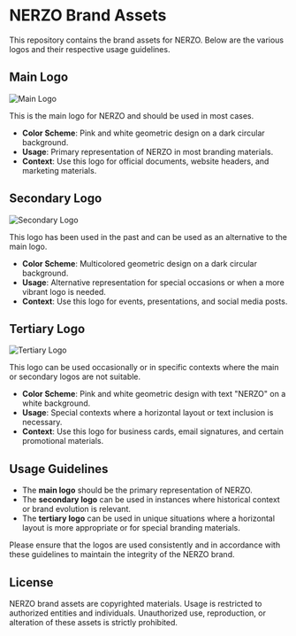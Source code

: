 # NERZO Brand Assets

This repository contains the brand assets for NERZO. Below are the various logos and their respective usage guidelines.

## Main Logo

![Main Logo]([(https://i.ibb.co/TrKdh5m/Frame-188-removebg-preview.png))

This is the main logo for NERZO and should be used in most cases.

- **Color Scheme**: Pink and white geometric design on a dark circular background.
- **Usage**: Primary representation of NERZO in most branding materials.
- **Context**: Use this logo for official documents, website headers, and marketing materials.

## Secondary Logo

![Secondary Logo](https://i.ibb.co/3zvk3Y0/file-1.png)

This logo has been used in the past and can be used as an alternative to the main logo.

- **Color Scheme**: Multicolored geometric design on a dark circular background.
- **Usage**: Alternative representation for special occasions or when a more vibrant logo is needed.
- **Context**: Use this logo for events, presentations, and social media posts.

## Tertiary Logo

![Tertiary Logo](https://i.ibb.co/48m4VMN/logo.png)

This logo can be used occasionally or in specific contexts where the main or secondary logos are not suitable.

- **Color Scheme**: Pink and white geometric design with text "NERZO" on a white background.
- **Usage**: Special contexts where a horizontal layout or text inclusion is necessary.
- **Context**: Use this logo for business cards, email signatures, and certain promotional materials.

## Usage Guidelines

- The **main logo** should be the primary representation of NERZO.
- The **secondary logo** can be used in instances where historical context or brand evolution is relevant.
- The **tertiary logo** can be used in unique situations where a horizontal layout is more appropriate or for special branding materials.

Please ensure that the logos are used consistently and in accordance with these guidelines to maintain the integrity of the NERZO brand.

## License

NERZO brand assets are copyrighted materials. Usage is restricted to authorized entities and individuals. Unauthorized use, reproduction, or alteration of these assets is strictly prohibited.

